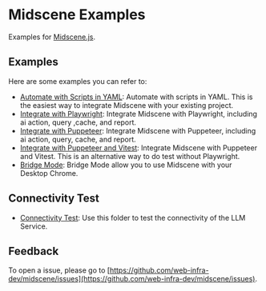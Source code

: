 # Midscene Examples

Examples for [Midscene.js](https://github.com/web-infra-dev/midscene).

## Examples

Here are some examples you can refer to:

- [Automate with Scripts in YAML](./yaml-scripts-demo/): Automate with scripts in YAML. This is the easiest way to integrate Midscene with your existing project.
- [Integrate with Playwright](./playwright-demo/): Integrate Midscene with Playwright, including ai action, query ,cache, and report.
- [Integrate with Puppeteer](./puppeteer-demo/): Integrate Midscene with Puppeteer, including ai action, query, cache, and report.
- [Integrate with Puppeteer and Vitest](./puppeteer-with-vitest-demo/): Integrate Midscene with Puppeteer and Vitest. This is an alternative way to do test without Playwright.
- [Bridge Mode](./bridge-mode-demo/): Bridge Mode allow you to use Midscene with your Desktop Chrome.

## Connectivity Test

- [Connectivity Test](./connectivity-test/): Use this folder to test the connectivity of the LLM Service.

## Feedback

To open a issue, please go to [https://github.com/web-infra-dev/midscene/issues](https://github.com/web-infra-dev/midscene/issues).
